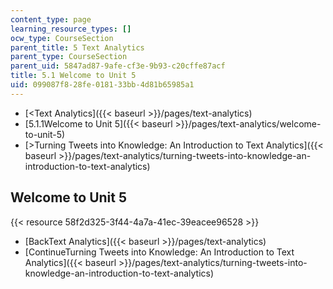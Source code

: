 ```yaml
---
content_type: page
learning_resource_types: []
ocw_type: CourseSection
parent_title: 5 Text Analytics
parent_type: CourseSection
parent_uid: 5847ad87-9afe-cf3e-9b93-c20cffe87acf
title: 5.1 Welcome to Unit 5
uid: 099087f8-28fe-0181-33bb-4d81b65985a1
---
```


*   [\<Text Analytics]({{< baseurl >}}/pages/text-analytics)
*   [5.1.1Welcome to Unit 5]({{< baseurl >}}/pages/text-analytics/welcome-to-unit-5)
*   [\>Turning Tweets into Knowledge: An Introduction to Text Analytics]({{< baseurl >}}/pages/text-analytics/turning-tweets-into-knowledge-an-introduction-to-text-analytics)

Welcome to Unit 5
-----------------

{{< resource 58f2d325-3f44-4a7a-41ec-39eacee96528 >}}

*   [BackText Analytics]({{< baseurl >}}/pages/text-analytics)
*   [ContinueTurning Tweets into Knowledge: An Introduction to Text Analytics]({{< baseurl >}}/pages/text-analytics/turning-tweets-into-knowledge-an-introduction-to-text-analytics)